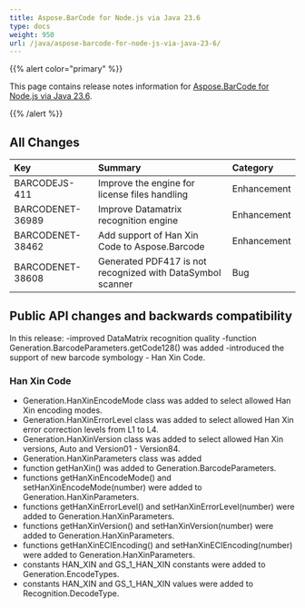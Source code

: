 ```yaml
---
title: Aspose.BarCode for Node.js via Java 23.6
type: docs
weight: 950
url: /java/aspose-barcode-for-node-js-via-java-23-6/
---
```


{{% alert color="primary" %}} 

This page contains release notes information for [Aspose.BarCode for Node.js via Java 23.6](https://downloads.aspose.com/barcode/nodejs/new-releases/aspose.barcode-for-node.js-via-java-23.6/).

{{% /alert %}} 
## **All Changes**

|**Key**|**Summary**|**Category**|
| :- | :- | :- |
|BARCODEJS-411|Improve the engine for license files handling|Enhancement|
|BARCODENET-36989|Improve Datamatrix recognition engine|Enhancement|
|BARCODENET-38462|Add support of Han Xin Code to Aspose.Barcode|Enhancement|
|BARCODENET-38608|Generated PDF417 is not recognized with DataSymbol scanner|Bug|

## Public API changes and backwards compatibility

In this release:
-improved DataMatrix recognition quality
-function Generation.BarcodeParameters.getCode128() was added
-introduced the support of new barcode symbology - Han Xin Code.

### Han Xin Code

- Generation.HanXinEncodeMode class was added to select allowed Han Xin encoding modes.
- Generation.HanXinErrorLevel class was added to select allowed Han Xin error correction levels from L1 to L4.
- Generation.HanXinVersion class was added to select allowed Han Xin versions, Auto and Version01 - Version84.
- Generation.HanXinParameters class was added
- function getHanXin() was added to Generation.BarcodeParameters.
- functions getHanXinEncodeMode() and setHanXinEncodeMode(number) were added to Generation.HanXinParameters.
- functions getHanXinErrorLevel() and setHanXinErrorLevel(number) were added to Generation.HanXinParameters.
- functions getHanXinVersion() and setHanXinVersion(number) were added to Generation.HanXinParameters.
- functions getHanXinECIEncoding() and setHanXinECIEncoding(number) were added to Generation.HanXinParameters.
- constants HAN_XIN and GS_1_HAN_XIN constants were added to Generation.EncodeTypes.
- constants HAN_XIN and GS_1_HAN_XIN values were added to Recognition.DecodeType.
